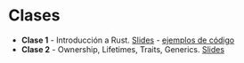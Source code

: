 # Clases

* **Clase 1** - Introducción a Rust. [Slides](./clases/1-introduccion.pdf) - [ejemplos de código](./clases/clase-01.tar.bz2)
* **Clase 2** - Ownership, Lifetimes, Traits, Generics. [Slides](./clases/2-ownreship.pdf)
